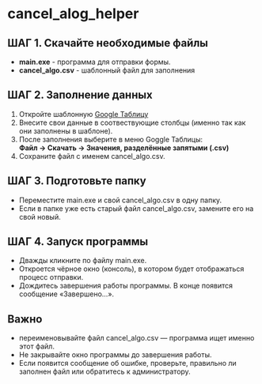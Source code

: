 # cancel_alog_helper

## ШАГ 1. Скачайте необходимые файлы
- <b>main.exe</b> - программа для отправки формы.
- <b>cancel_algo.csv</b> - шаблонный файл для заполнения

## ШАГ 2. Заполнение данных
1. Откройте шаблонную [Google Таблицу](https://docs.google.com/spreadsheets/d/11xdDik2MnknwxROd2BotBpSs1k4z-f9nkaUhd3ZHOlg/edit?usp=sharing)
2. Внесите свои данные в соотвествующие столбцы (именно так как они заполнены в шаблоне).
3. После заполнения выберите в меню Goggle Таблицы:<br>
    <b>Файл → Скачать → Значения, разделённые запятыми (.csv)</b>
4. Сохраните файл с именем cancel_algo.csv.

## ШАГ 3. Подготовьте папку
- Переместите main.exe и свой cancel_algo.csv в одну папку.
- Если в папке уже есть старый файл cancel_algo.csv, замените его на свой новый.

## ШАГ 4. Запуск программы
- Дважды кликните по файлу main.exe.
- Откроется чёрное окно (консоль), в котором будет отображаться процесс отправки.
- Дождитесь завершения работы программы. В конце появится сообщение «Завершено…».

## Важно
- переименовывайте файл cancel_algo.csv — программа ищет именно этот файл.
- Не закрывайте окно программы до завершения работы.
- Если появится сообщение об ошибке, проверьте, правильно ли заполнен файл или обратитесь к администратору.

